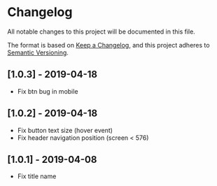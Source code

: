 # Changelog
All notable changes to this project will be documented in this file.

The format is based on [Keep a Changelog](https://keepachangelog.com/en/1.0.0/),
and this project adheres to [Semantic Versioning](https://semver.org/spec/v2.0.0.html).

## [1.0.3] - 2019-04-18
- Fix btn bug in mobile

## [1.0.2] - 2019-04-18
- Fix button text size (hover event)
- Fix header navigation position (screen < 576)

## [1.0.1] - 2019-04-08
- Fix title name
